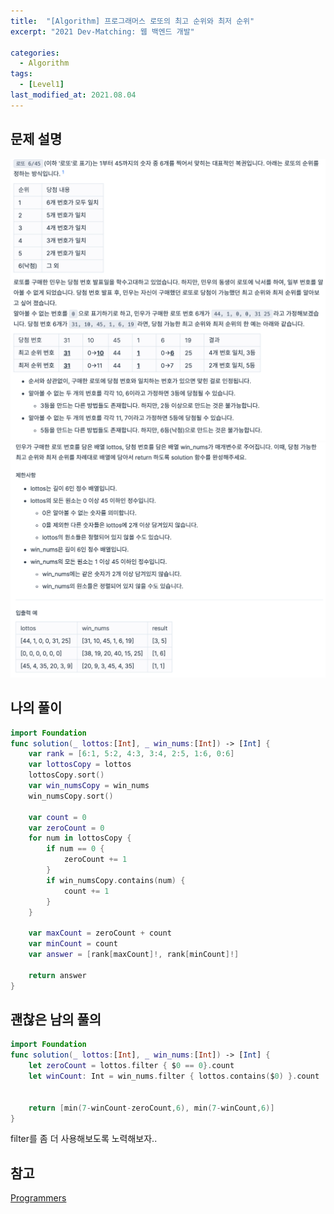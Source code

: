 ```yaml
---
title:  "[Algorithm] 프로그래머스 로또의 최고 순위와 최저 순위"
excerpt: "2021 Dev-Matching: 웹 백엔드 개발"

categories:
  - Algorithm
tags:
  - [Level1]
last_modified_at: 2021.08.04
---
```

## 문제 설명

![6](/assets/images/Programmers/6.png)![7](/assets/images/Programmers/7.png)

## 나의 풀이
```swift
import Foundation
func solution(_ lottos:[Int], _ win_nums:[Int]) -> [Int] {
    var rank = [6:1, 5:2, 4:3, 3:4, 2:5, 1:6, 0:6]
    var lottosCopy = lottos
    lottosCopy.sort()
    var win_numsCopy = win_nums
    win_numsCopy.sort()
    
    var count = 0
    var zeroCount = 0
    for num in lottosCopy {
        if num == 0 {
            zeroCount += 1
        }
        if win_numsCopy.contains(num) {
            count += 1
        }
    }
    
    var maxCount = zeroCount + count
    var minCount = count
    var answer = [rank[maxCount]!, rank[minCount]!]
    
    return answer
}
```

## 괜찮은 남의 풀의
```swift
import Foundation
func solution(_ lottos:[Int], _ win_nums:[Int]) -> [Int] {
    let zeroCount = lottos.filter { $0 == 0}.count
    let winCount: Int = win_nums.filter { lottos.contains($0) }.count


    return [min(7-winCount-zeroCount,6), min(7-winCount,6)]
}
```
filter를 좀 더 사용해보도록 노력해보자.. 

## 참고
[Programmers](https://programmers.co.kr/learn/challenges)
